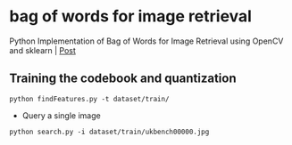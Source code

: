 # bag of words for image retrieval

Python Implementation of Bag of Words for Image Retrieval using OpenCV and
sklearn | [Post](http://yongyuan.name/blog/practical-BoW-for-image-retrieval-with-python.html)

## Training the codebook and quantization
```
python findFeatures.py -t dataset/train/
```

* Query a single image
```
python search.py -i dataset/train/ukbench00000.jpg
```
